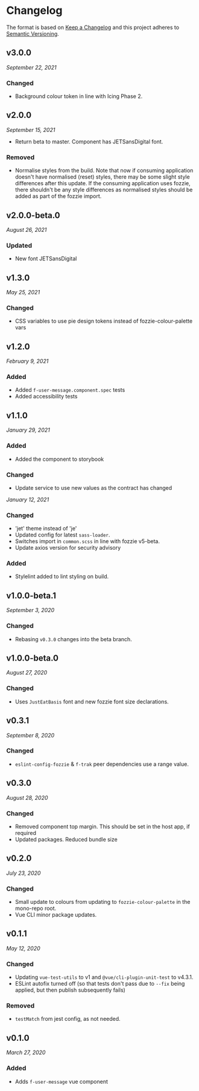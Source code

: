 # Changelog

The format is based on [Keep a Changelog](http://keepachangelog.com/en/1.0.0/)
and this project adheres to [Semantic Versioning](http://semver.org/spec/v2.0.0.html).


v3.0.0
------------------------------
*September 22, 2021*

### Changed
- Background colour token in line with Icing Phase 2.


v2.0.0
------------------------------
*September 15, 2021*

- Return beta to master. Component has JETSansDigital font.

### Removed
- Normalise styles from the build. Note that now if consuming application doesn't have normalised (reset) styles, there may be some slight style differences after this update. If the consuming application uses fozzie, there shouldn't be any style differences as normalised styles should be added as part of the fozzie import.


v2.0.0-beta.0
------------------------------
*August 26, 2021*

### Updated
- New font JETSansDigital


v1.3.0
------------------------------
*May 25, 2021*

### Changed
- CSS variables to use pie design tokens instead of fozzie-colour-palette vars


v1.2.0
------------------------------
*February 9, 2021*

### Added
- Added `f-user-message.component.spec` tests
- Added accessibility tests


v1.1.0
------------------------------
*January 29, 2021*

### Added
- Added the component to storybook

### Changed
- Update service to use new values as the contract has changed


*January 12, 2021*

### Changed
- 'jet' theme instead of 'je'
- Updated config for latest `sass-loader`.
- Switches import in `common.scss` in line with fozzie v5-beta.
- Update axios version for security advisory

### Added
- Stylelint added to lint styling on build.


v1.0.0-beta.1
------------------------------
*September 3, 2020*

### Changed
- Rebasing `v0.3.0` changes into the beta branch.


v1.0.0-beta.0
------------------------------
*August 27, 2020*

### Changed
- Uses `JustEatBasis` font and new fozzie font size declarations.


v0.3.1
------------------------------
*September 8, 2020*

### Changed
- `eslint-config-fozzie` & `f-trak` peer dependencies use a range value.


v0.3.0
------------------------------
*August 28, 2020*

### Changed
- Removed component top margin. This should be set in the host app, if required
- Updated packages. Reduced bundle size


v0.2.0
------------------------------
*July 23, 2020*

### Changed
- Small update to colours from updating to `fozzie-colour-palette` in the mono-repo root.
- Vue CLI minor package updates.


v0.1.1
------------------------------
*May 12, 2020*

### Changed
- Updating `vue-test-utils` to v1 and `@vue/cli-plugin-unit-test` to v4.3.1.
- ESLint autofix turned off (so that tests don't pass due to `--fix` being applied, but then publish subsequently fails)

### Removed
- `testMatch` from jest config, as not needed.


v0.1.0
------------------------------
*March 27, 2020*

### Added
- Adds `f-user-message` vue component

